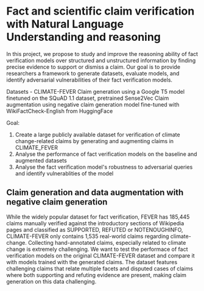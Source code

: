 # Fact and scientific claim verification with Natural Language Understanding and reasoning
In this project, we propose to study and improve the reasoning ability of fact verification models over structured and unstructured information by finding precise evidence to support or dismiss a claim. Our goal is to provide researchers a framework to generate datasets, evaluate models, and identify adversarial vulnerabilities of their fact verification models.

Datasets - CLIMATE-FEVER
Claim generation using a Google T5 model finetuned on the SQuAD 1.1 dataset, pretrained Sense2Vec
Claim augmentation using negative claim generation model fine-tuned with WikiFactCheck-English from HuggingFace

Goal:
1.  Create a large publicly available dataset for verification of climate change-related claims by generating and augmenting claims in CLIMATE_FEVER
2.  Analyse the performance of fact verification models on the baseline and augmented datasets
3.  Analyse the fact verification model's robustness to adversarial queries and identify vulnerablities of the model 


## Claim generation and data augmentation with negative claim generation
While the widely popular dataset for fact verification, FEVER has 185,445 claims manually verified against the introductory sections of Wikipedia pages and classified as SUPPORTED, REFUTED or NOTENOUGHINFO, CLIMATE-FEVER only contains 1,535 real-world claims regarding climate-change. Collecting hand-annotated claims, especially related to climate change is extremely challenging. We want to test the performace of fact verification models on the original CLIMATE-FEVER dataset and compare it with models trained with the generated claims. The dataset features challenging claims that relate multiple facets and disputed cases of claims where both supporting and refuting evidence are present, making claim generation on this data challenging.
